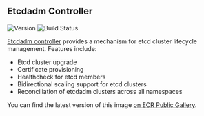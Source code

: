 ## **Etcdadm Controller**
![Version](https://img.shields.io/badge/version-v0.1.0‒beta‒4.1-blue)
![Build Status](https://codebuild.us-west-2.amazonaws.com/badges?uuid=eyJlbmNyeXB0ZWREYXRhIjoiUTM2ZGs4R0p2QVVLamxqeW4zWEtPZkI0SXJXcVZGbXNyM3dEZXZTOUYyYUNmdXBmRm14a3NvcTBDMjZvWWFWU2I3RkEzSFVudVhRYWNQZGFuTWdJaWNnPSIsIml2UGFyYW1ldGVyU3BlYyI6IlN1UDBjNGlNbjg0RUxNcXMiLCJtYXRlcmlhbFNldFNlcmlhbCI6MX0%3D&branch=main)

[Etcdadm controller](https://github.com/mrajashree/etcdadm-controller) provides a mechanism for etcd cluster lifecycle management. Features include:
* Etcd cluster upgrade
* Certificate provisioning
* Healthcheck for etcd members
* Bidirectional scaling support for etcd clusters
* Reconciliation of etcdadm clusters across all namespaces

You can find the latest version of this image [on ECR Public Gallery](https://gallery.ecr.aws/eks-anywhere/mrajashree/etcdadm-controller).
